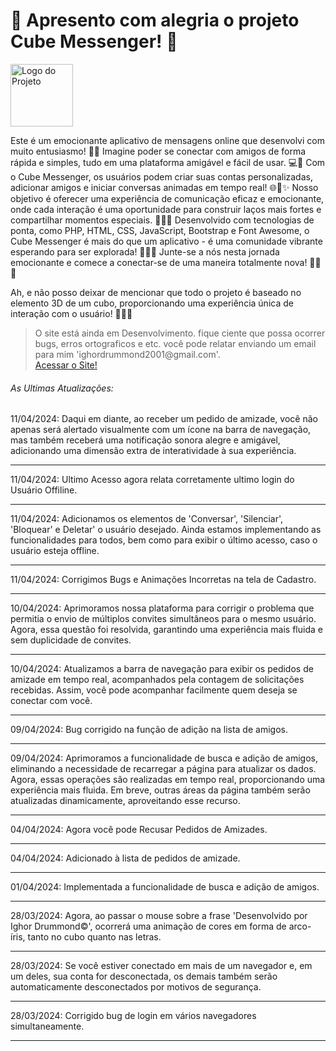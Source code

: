 <H1>🌟 Apresento com alegria o projeto Cube Messenger! 🚀 </H1>
<img src="https://i.ibb.co/LNm2BV7/icone.png" alt="Logo do Projeto" width="100" height="100" align="center">
<P>
Este é um emocionante aplicativo de mensagens online que desenvolvi com muito entusiasmo! 💬✨ Imagine poder se conectar com amigos de forma rápida e simples, tudo em uma plataforma amigável e fácil de   usar. 💻💬 Com o Cube Messenger, os usuários podem criar suas contas personalizadas, adicionar amigos e iniciar conversas animadas em tempo real! 🌐💬✨ Nosso objetivo é oferecer uma experiência de comunicação eficaz e emocionante, onde cada interação é uma oportunidade para construir laços mais fortes e compartilhar momentos especiais. 🌟💬✨ Desenvolvido com tecnologias de ponta, como PHP, HTML, CSS, JavaScript, Bootstrap e Font Awesome, o Cube Messenger é mais do que um aplicativo - é uma comunidade vibrante esperando para ser explorada! 🌈💬✨ Junte-se a nós nesta jornada emocionante e comece a conectar-se de uma maneira totalmente nova! 🚀💬✨ 
</P>
<p>
  Ah, e não posso deixar de mencionar que todo o projeto é baseado no elemento 3D de um cubo, proporcionando uma experiência única de interação com o usuário! 🔄🔷✨
</p>
<blockquote cite="https://cubemensseger.000webhostapp.com/">
	O site está ainda em Desenvolvimento. fique ciente que possa ocorrer bugs, erros ortograficos e etc. você pode relatar enviando um email para mim 'ighordrummond2001@gmail.com'.<br>
	<a href="https://cubemensseger.000webhostapp.com/" target="_blank">Acessar o Site!</a>
</blockquote>
<h6> As Ultimas Atualizações:</h6>
								<time>11/04/2024</time>: Daqui em diante, ao receber um pedido de amizade, você não apenas será alertado visualmente com um ícone na barra de navegação, mas também receberá uma notificação sonora 									alegre e amigável, adicionando uma dimensão extra de interatividade à sua experiência.
								<hr>	
								<time>11/04/2024</time>: Ultimo Acesso agora relata corretamente ultimo login do Usuário Offiline.
								<hr>	
								<time>11/04/2024</time>: Adicionamos os elementos de 'Conversar', 'Silenciar', 'Bloquear' e Deletar' o usuário desejado. Ainda estamos implementando as funcionalidades para todos, bem como para exibir 								o último acesso, caso o usuário esteja offline.
								<hr>	
								<time>11/04/2024</time>: Corrigimos Bugs e Animações Incorretas na tela de Cadastro.
								<hr>	
								<time>10/04/2024</time>: Aprimoramos nossa plataforma para corrigir o problema que permitia o envio de múltiplos convites simultâneos para o mesmo usuário. Agora, essa questão foi resolvida, 										garantindo uma experiência mais fluida e sem duplicidade de convites.
								<hr>									
								<time>10/04/2024</time>: Atualizamos a barra de navegação para exibir os pedidos de amizade em tempo real, acompanhados pela contagem de solicitações recebidas. Assim, você pode acompanhar facilmente 								quem deseja se conectar com você.
								<hr>
								<time>09/04/2024</time>: Bug corrigido na função de adição na lista de amigos.
								<hr>	
								<time>09/04/2024</time>: Aprimoramos a funcionalidade de busca e adição de amigos, eliminando a necessidade de recarregar a página para atualizar os dados. Agora, essas operações são realizadas em 									tempo real, proporcionando uma experiência mais fluida. 	Em breve, outras áreas da página também serão atualizadas dinamicamente, aproveitando esse recurso.
								<hr>
								<time>04/04/2024</time>: Agora você pode Recusar Pedidos de Amizades.
								<hr>
								<time>04/04/2024</time>: Adicionado à lista de pedidos de amizade.
								<hr>	
								<time>01/04/2024</time>: Implementada a funcionalidade de busca e adição de amigos.
								<hr>
								<time>28/03/2024</time>: Agora, ao passar o mouse sobre a frase 'Desenvolvido por Ighor Drummond©', ocorrerá uma animação de cores em forma de arco-íris, tanto no cubo quanto nas letras.
								<hr>							
								<time>28/03/2024</time>: Se você estiver conectado em mais de um navegador e, em um deles, sua conta for desconectada, os demais também serão automaticamente desconectados por motivos de segurança.
								<hr>
								<time>28/03/2024</time>: Corrigido bug de login em vários navegadores simultaneamente.
								<hr>																					
							

																		

<!--
<h5 style="color: red">Importante! A versão do site pode não corresponder com a versão mais atual do GitHub além de apresentar bugs por questão do site ao qual hospeda a aplicação.</h5>
<h6>Para Acessar o Projeto, clique no link abaixo: </h6>
<A HREF='http://cubemensseger.x10.bz'>Acessar o Site</A>
<div style="text-align: center;">
  <h6 >Desenvolvido Por Ighor Drummond</h6>
</div>
-->
